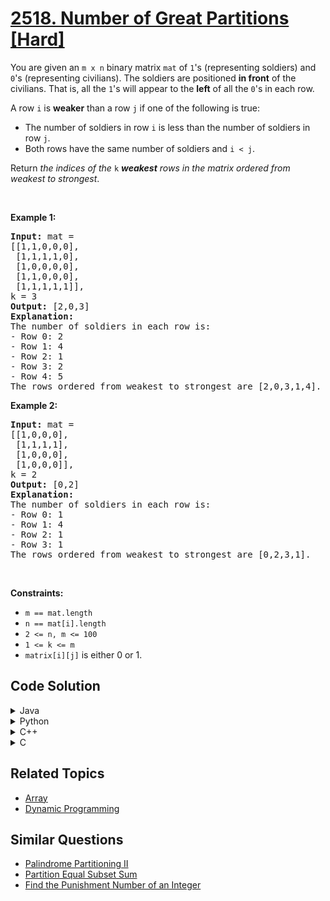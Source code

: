 # [2518. Number of Great Partitions [Hard]](https://leetcode.com/problems/number-of-great-partitions/)


<div class="dEI87" data-track-load="description_content"><p>You are given an <code>m x n</code> binary matrix <code>mat</code> of <code>1</code>'s (representing soldiers) and <code>0</code>'s (representing civilians). The soldiers are positioned <strong>in front</strong> of the civilians. That is, all the <code>1</code>'s will appear to the <strong>left</strong> of all the <code>0</code>'s in each row.</p>

<p>A row <code>i</code> is <strong>weaker</strong> than a row <code>j</code> if one of the following is true:</p>

<ul>
	<li>The number of soldiers in row <code>i</code> is less than the number of soldiers in row <code>j</code>.</li>
	<li>Both rows have the same number of soldiers and <code>i &lt; j</code>.</li>
</ul>

<p>Return <em>the indices of the </em><code>k</code><em> <strong>weakest</strong> rows in the matrix ordered from weakest to strongest</em>.</p>

<p>&nbsp;</p>
<p><strong class="example">Example 1:</strong></p>

<pre><strong>Input:</strong> mat = 
[[1,1,0,0,0],
 [1,1,1,1,0],
 [1,0,0,0,0],
 [1,1,0,0,0],
 [1,1,1,1,1]], 
k = 3
<strong>Output:</strong> [2,0,3]
<strong>Explanation:</strong> 
The number of soldiers in each row is: 
- Row 0: 2 
- Row 1: 4 
- Row 2: 1 
- Row 3: 2 
- Row 4: 5 
The rows ordered from weakest to strongest are [2,0,3,1,4].
</pre>

<p><strong class="example">Example 2:</strong></p>

<pre><strong>Input:</strong> mat = 
[[1,0,0,0],
 [1,1,1,1],
 [1,0,0,0],
 [1,0,0,0]], 
k = 2
<strong>Output:</strong> [0,2]
<strong>Explanation:</strong> 
The number of soldiers in each row is: 
- Row 0: 1 
- Row 1: 4 
- Row 2: 1 
- Row 3: 1 
The rows ordered from weakest to strongest are [0,2,3,1].
</pre>

<p>&nbsp;</p>
<p><strong>Constraints:</strong></p>

<ul>
	<li><code>m == mat.length</code></li>
	<li><code>n == mat[i].length</code></li>
	<li><code>2 &lt;= n, m &lt;= 100</code></li>
	<li><code>1 &lt;= k &lt;= m</code></li>
	<li><code>matrix[i][j]</code> is either 0 or 1.</li>
</ul>
</div>


## Code Solution
<details><summary>Java</summary>
<br>
  
[`Java-Solution-I`](./Java-Solution-I.md)
[`Java-Solution-II`](./Java-Solution-II.md)
</details>

<details><summary>Python</summary>
<br>
  
[`Python-Solution`](./Python-Solution.md)
</details>

<details><summary>C++</summary>
<br>
  
[`CPP-Solution`](./CPP-Solution.md)
</details>

<details><summary>C</summary>
<br>
  
[`C-Solution`](./C-Solution.md)
</details>

## Related Topics
- [Array](https://leetcode.com/tag/array/)
- [Dynamic Programming](https://leetcode.com/tag/dynamic-programming/)

## Similar Questions
- [Palindrome Partitioning II](https://leetcode.com/problems/palindrome-partitioning-ii/)
- [Partition Equal Subset Sum](https://leetcode.com/problems/partition-equal-subset-sum/)
- [Find the Punishment Number of an Integer](https://leetcode.com/problems/find-the-punishment-number-of-an-integer/)


